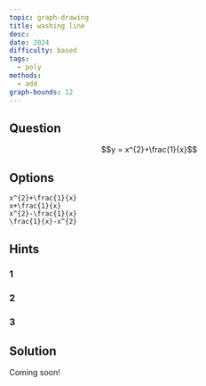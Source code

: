 ```yaml
---
topic: graph-drawing
title: washing line
desc: 
date: 2024
difficulty: based
tags:
  - poly
methods:
  - add
graph-bounds: 12
---
```



## Question
```math
y = x^{2}+\frac{1}{x}
```


## Options
```desmos
x^{2}+\frac{1}{x}
x+\frac{1}{x}
x^{2}-\frac{1}{x}
\frac{1}{x}-x^{2}
```


## Hints

### 1

### 2

### 3


## Solution

Coming soon!
